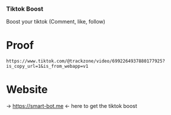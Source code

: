 ### Tiktok Boost
Boost your tiktok (Comment, like, follow)

# Proof 
```
https://www.tiktok.com/@trackzone/video/6992264937880177925?is_copy_url=1&is_from_webapp=v1
```

# Website
-> https://smart-bot.me <- here to get the tiktok boost
